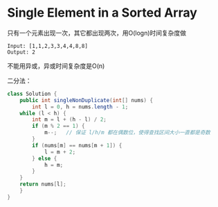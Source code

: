 # Single Element in a Sorted Array

只有一个元素出现一次，其它都出现两次，用O(logn)时间复杂度做

```
Input: [1,1,2,3,3,4,4,8,8]
Output: 2
```



不能用异或，异或时间复杂度是O(n)



二分法：

```java
class Solution {
    public int singleNonDuplicate(int[] nums) {
        int l = 0, h = nums.length - 1;
    while (l < h) {
        int m = l + (h - l) / 2;
        if (m % 2 == 1) {
            m--;   // 保证 l/h/m 都在偶数位，使得查找区间大小一直都是奇数
        }
        if (nums[m] == nums[m + 1]) {
            l = m + 2;
        } else {
            h = m;
        }
    }
    return nums[l];
    }
}
```

